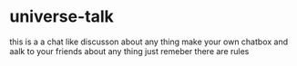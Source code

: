 # universe-talk
this is a a chat like discusson about any thing make your own chatbox and aalk to your friends about any thing just remeber there are rules 
